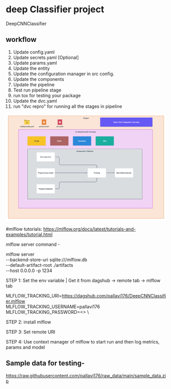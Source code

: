 # deep Classifier project
DeepCNNClassifier

## workflow

1. Update config.yaml
2. Update secrets.yaml [Optional]
3. Update params.yaml
4. Update the entity
5. Update the configuration manager in src config.
6. Update the components
7. Update the pipeline
8. Test run pipeline stage
9. run tox for testing your package
10. Update the dvc.yaml
11. run "dvc repro" for running all the stages in pipeline

![img](https://raw.githubusercontent.com/pallavi176/DeepCNNClassifier/main/docs/images/Data%20Ingestion%402x%20(1).png)

#mlflow tutorials:
https://mlflow.org/docs/latest/tutorials-and-examples/tutorial.html

mlflow server command -

mlflow server \
--backend-store-uri sqlite:///mlflow.db \
--default-artifact-root ./artifacts \
--host 0.0.0.0 -p 1234

STEP 1: Set the env variable | Get it from dagshub -> remote tab -> mlflow tab

MLFLOW_TRACKING_URI=https://dagshub.com/pallavi176/DeepCNNClassifier.mlflow \
MLFLOW_TRACKING_USERNAME=pallavi176 \
MLFLOW_TRACKING_PASSWORD=<> \

STEP 2: install mlflow

STEP 3: Set remote URI

STEP 4: Use context manager of mlflow to start run and then log metrics, params and model


## Sample data for testing-
https://raw.githubusercontent.com/pallavi176/raw_data/main/sample_data.zip
